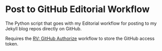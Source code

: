 # Post to GitHub Editorial Workflow

The Python script that goes with my Editorial workflow for posting to my Jekyll blog repos directly on GitHub.

Requires the [RV: GitHub Authorize](http://www.editorial-workflows.com/workflow/5843990536519680/HkwxAKo3RS0) workflow to store the GitHub access token.
